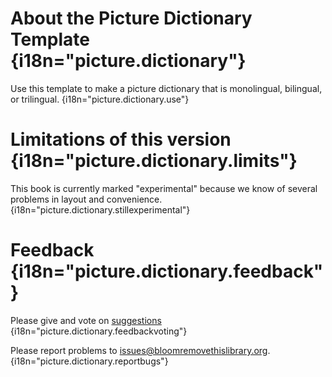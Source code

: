 # About the Picture Dictionary Template {i18n="picture.dictionary"}
Use this template to make a picture dictionary that is monolingual, bilingual, or trilingual. {i18n="picture.dictionary.use"}

# Limitations of this version {i18n="picture.dictionary.limits"}
This book is currently marked "experimental" because we know of several problems in layout and convenience. {i18n="picture.dictionary.stillexperimental"}

# Feedback {i18n="picture.dictionary.feedback"}
Please give and vote on [suggestions](http://bloomlibrary.org/suggestions) {i18n="picture.dictionary.feedbackvoting"}

Please report problems to [issues@bloomremovethislibrary.org](mailto:issues@bloomremovethislibrary.org?subject=Picture&nbsp;Dictionary&nbsp;Problem). {i18n="picture.dictionary.reportbugs"}
